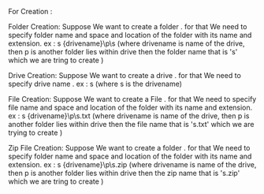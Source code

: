 For Creation :


Folder Creation:
Suppose We want to create a folder . for that We need to specify folder name and space and location of the folder with its name and extension.
ex : s {drivename}\p\s (where drivename is name of the drive,  then p is another folder lies within drive then the folder name that is 's' which we are tring to create )

Drive Creation:
Suppose We want to create a drive . for that We need to specify drive name .
ex : s  (where s is the drivename)

File Creation:
Suppose We want to create a File . for that We need to specify file name and space and location of the folder with its name and extension.
ex : s {drivename}\p\s.txt (where drivename is name of the drive,  then p is another folder lies within drive then the file name that is 's.txt' which we are trying to create )

Zip File Creation:
Suppose We want to create a folder . for that We need to specify folder name and space and location of the folder with its name and extension.
ex : s {drivename}\p\s.zip (where drivename is name of the drive,  then p is another folder lies within drive then the zip name that is 's.zip' which we are tring to create )
